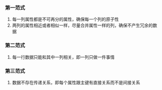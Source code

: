 ### 第一范式
1. 每一列属性都是不可再分的属性，确保每一个列的原子性
2. 两列的属性相近或者相似一样，尽量合并属性一样的列，确保不产生冗余的数据

### 第二范式
1. 每一行数据只能和其中一列相关，即一列只做一件事情

### 第三范式
1. 数据不存在传递关系，即每个属性跟主键有直接关系而不是间接关系
